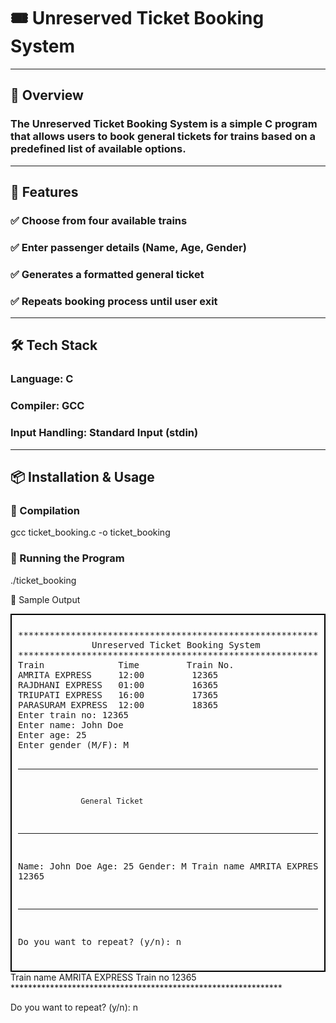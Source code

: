 <h1>🎟️ Unreserved Ticket Booking System</h1>
<hr>
<h2>📌 Overview</h2>

<h3>The Unreserved Ticket Booking System is a simple C program that allows users to book general tickets for trains based on a predefined list of available options.</h3>
<hr>
<h2>🎯 Features</h2>
<h3>✅ Choose from four available trains</h3>
<h3>✅ Enter passenger details (Name, Age, Gender)</h3>
<h3>✅ Generates a formatted general ticket</h3>
<h3>✅ Repeats booking process until user exit</h3>
<hr>
<h2>🛠️ Tech Stack</h2>

<h3>Language: C</h3>

<h3>Compiler: GCC</h3>

<h3>Input Handling: Standard Input (stdin)</h3>
<hr>
<h2>📦 Installation & Usage</h2>

<h3>🔧 Compilation</h3>

gcc ticket_booking.c -o ticket_booking

<h3>🚀 Running the Program</h3>

./ticket_booking

📝 Sample Output
<div style="border: 2px solid black; padding: 10px; font-family: monospace;">
<pre>
****************************************************************
              Unreserved Ticket Booking System
****************************************************************
Train              Time         Train No.
AMRITA EXPRESS     12:00         12365
RAJDHANI EXPRESS   01:00         16365
TRIUPATI EXPRESS   16:00         17365
PARASURAM EXPRESS  12:00         18365
Enter train no: 12365
Enter name: John Doe
Enter age: 25
Enter gender (M/F): M

***************************************************************
                  General Ticket
***************************************************************
Name: John Doe
Age: 25
Gender: M
Train name AMRITA EXPRESS
Train no 12365
**************************************************************

Do you want to repeat? (y/n): n
</pre>
</div>
Train name AMRITA EXPRESS
Train no 12365
**************************************************************

Do you want to repeat? (y/n): n
</pre>
</div>
